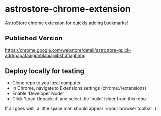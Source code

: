 # astrostore-chrome-extension
AstroStore chrome extension for quickly adding bookmarks!

## Published Version
https://chrome.google.com/webstore/detail/astrostore-quick-add/papafaajgpnblabjapiibkhdfjaghnhg

## Deploy locally for testing
- Clone repo to you local computer
- In Chrome, navigate to Extensions settings (chrome://extensions)
- Enable 'Developer Mode' 
- Click 'Load Unpacked' and select the 'build' folder from this repo

If all goes well, a little space man should appear in your browser toolbar :)
